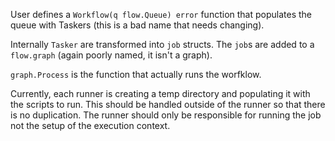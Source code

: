 User defines a `Workflow(q flow.Queue) error` function that populates the
queue with Taskers (this is a bad name that needs changing).

Internally `Tasker` are transformed into `job` structs. The `job`s are added
to a `flow.graph` (again poorly named, it isn't a graph).

`graph.Process` is the function that actually runs the worfklow.

Currently, each runner is creating a temp directory and populating it with the scripts to run. This should be handled outside of the runner so that there is no duplication. The runner should only be responsible for running the job not the setup of the execution context.